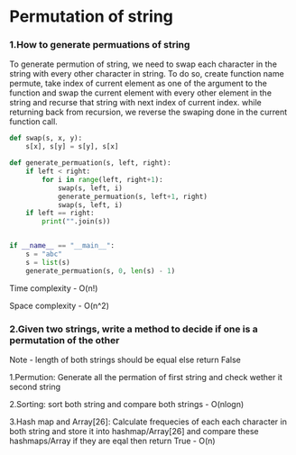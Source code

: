 # Permutation of string

### 1.How to generate permuations of string

To generate permution of string, we need to swap each character in the string with every other character in string. To do so, create function name permute, take index of current element as one of the argument to the function and swap the current element with every other element in the string and recurse that string with next index of current index. while returning back from recursion, we reverse the swaping done in the current function call.

```py
def swap(s, x, y):
    s[x], s[y] = s[y], s[x]

def generate_permuation(s, left, right):
    if left < right:
        for i in range(left, right+1):
            swap(s, left, i)
            generate_permuation(s, left+1, right)
            swap(s, left, i)
    if left == right:
        print("".join(s))


if __name__ == "__main__":
    s = "abc"
    s = list(s)
    generate_permuation(s, 0, len(s) - 1)
```

Time complexity - O(n!)

Space complexity - O(n^2)

### 2.Given two strings, write a method to decide if one is a permutation of the other

Note - length of both strings should be equal else return False

1.Permution: Generate all the permation of first string and check wether it second string

2.Sorting: sort both string and compare both strings - O(nlogn)

3.Hash map and Array[26]: Calculate frequecies of each each character in both string and store it into hashmap/Array[26] and compare these hashmaps/Array if they are eqal then return True - O(n)
